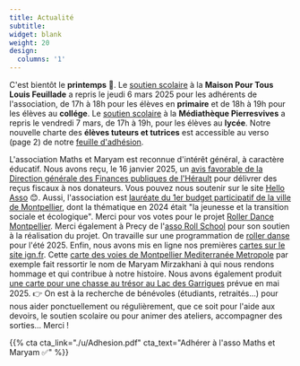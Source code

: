 ```yaml
---
title: Actualité
subtitle:
widget: blank
weight: 20
design:
  columns: '1'
---
```


C'est bientôt le <b>printemps</b> 🌱. Le [soutien scolaire](https://www.mathsetmaryam.fr/asso/soutien-scolaire-montpellier/) à la <b>Maison Pour Tous Louis Feuillade</b> a repris le jeudi 6 mars 2025 pour les adhérents de l'association, de 17h à 18h pour les élèves en <b>primaire</b> et de 18h à 19h pour les élèves au <b>collége</b>. Le [soutien scolaire](https://www.mathsetmaryam.fr/asso/soutien-scolaire-montpellier/) à la <b>Médiathèque Pierresvives</b> a repris le vendredi 7 mars, de 17h à 19h, pour les élèves au <b>lycée</b>. Notre nouvelle charte des <b>élèves tuteurs et tutrices</b> est accessible au verso (page 2) de notre [feuille d'adhésion](https://www.mathsetmaryam.fr/u/Adhesion.pdf).

L'association Maths et Maryam est reconnue d'intérêt général, à caractère éducatif. Nous avons reçu, le 16 janvier 2025, un [avis favorable de la Direction générale des Finances publiques de l'Hérault](https://www.mathsetmaryam.fr/u/DGFIP_34_avis_favorable.pdf) pour délivrer des reçus fiscaux à nos donateurs.
Vous pouvez nous soutenir sur le site [Hello Asso](https://www.helloasso.com/associations/maths-et-maryam) 😊.
Aussi, l'association est [lauréate du 1er budget participatif de la ville de Montpellier](https://www.mathsetmaryam.fr/u/BP_Montpellier_avis_favorable.pdf), dont la thématique en 2024 était "la jeunesse et la transition sociale et écologique". Merci pour vos votes pour le projet [Roller Dance Montpellier](https://participer.montpellier.fr/budget-participatif/roller-dance-montpellier). Merci également à Precy de l'[asso Roll School](https://www.rollschool.net/) pour son soutien à la réalisation du projet. On travaille sur une programmation de [roller danse](https://www.mathsetmaryam.fr/c/roller/) pour l'été 2025.
Enfin, nous avons mis en ligne nos premières [cartes sur le site ign.fr](https://macarte.ign.fr/utilisateur/Association-Maths-et-Maryam_RDjB). Cette [carte des voies de Montpellier Mediterranée Metropole](https://macarte.ign.fr/carte/Y85I3R/Analyse-de-genre-des-voies-de-Montpellier-Mediterranee-Metropole) par exemple fait ressortir le nom de Maryam Mirzakhani à qui nous rendons hommage et qui contribue à notre histoire. Nous avons également produit [une carte pour une chasse au trésor au Lac des Garrigues](https://macarte.ign.fr/carte/i6Lpyy/Chasse-aux-tresors-du-Lac-des-Garrigues) prévue en mai 2025.
👉 On est à la recherche de bénévoles (étudiants, retraités...) pour nous aider ponctuellement ou régulièrement, que ce soit pour l'aide aux devoirs, le soutien scolaire ou pour animer des ateliers, accompagner des sorties... Merci !

{{% cta cta_link="./u/Adhesion.pdf" cta_text="Adhérer à l'asso Maths et Maryam ✅" %}}